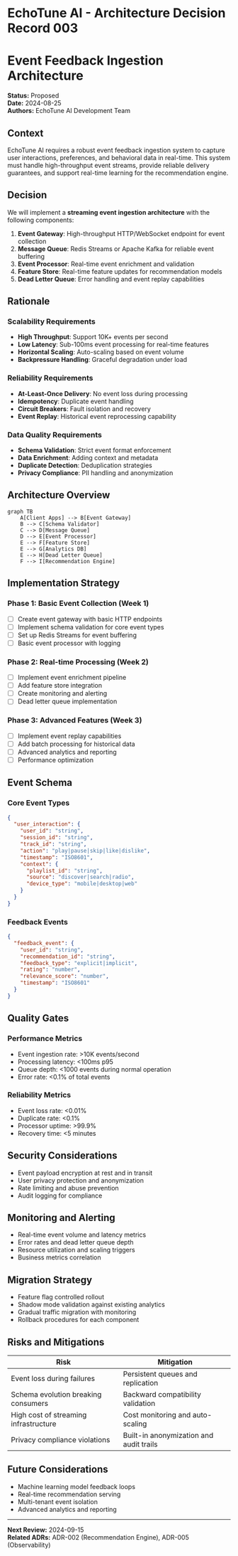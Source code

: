 # EchoTune AI - Architecture Decision Record 003
# Event Feedback Ingestion Architecture

**Status:** Proposed  
**Date:** 2024-08-25  
**Authors:** EchoTune AI Development Team  

## Context

EchoTune AI requires a robust event feedback ingestion system to capture user interactions, preferences, and behavioral data in real-time. This system must handle high-throughput event streams, provide reliable delivery guarantees, and support real-time learning for the recommendation engine.

## Decision

We will implement a **streaming event ingestion architecture** with the following components:

1. **Event Gateway**: High-throughput HTTP/WebSocket endpoint for event collection
2. **Message Queue**: Redis Streams or Apache Kafka for reliable event buffering
3. **Event Processor**: Real-time event enrichment and validation
4. **Feature Store**: Real-time feature updates for recommendation models
5. **Dead Letter Queue**: Error handling and event replay capabilities

## Rationale

### Scalability Requirements
- **High Throughput**: Support 10K+ events per second
- **Low Latency**: Sub-100ms event processing for real-time features
- **Horizontal Scaling**: Auto-scaling based on event volume
- **Backpressure Handling**: Graceful degradation under load

### Reliability Requirements
- **At-Least-Once Delivery**: No event loss during processing
- **Idempotency**: Duplicate event handling
- **Circuit Breakers**: Fault isolation and recovery
- **Event Replay**: Historical event reprocessing capability

### Data Quality Requirements
- **Schema Validation**: Strict event format enforcement
- **Data Enrichment**: Adding context and metadata
- **Duplicate Detection**: Deduplication strategies
- **Privacy Compliance**: PII handling and anonymization

## Architecture Overview

```mermaid
graph TB
    A[Client Apps] --> B[Event Gateway]
    B --> C[Schema Validator]
    C --> D[Message Queue]
    D --> E[Event Processor]
    E --> F[Feature Store]
    E --> G[Analytics DB]
    E --> H[Dead Letter Queue]
    F --> I[Recommendation Engine]
```

## Implementation Strategy

### Phase 1: Basic Event Collection (Week 1)
- [ ] Create event gateway with basic HTTP endpoints
- [ ] Implement schema validation for core event types
- [ ] Set up Redis Streams for event buffering
- [ ] Basic event processor with logging

### Phase 2: Real-time Processing (Week 2)
- [ ] Implement event enrichment pipeline
- [ ] Add feature store integration
- [ ] Create monitoring and alerting
- [ ] Dead letter queue implementation

### Phase 3: Advanced Features (Week 3)
- [ ] Implement event replay capabilities
- [ ] Add batch processing for historical data
- [ ] Advanced analytics and reporting
- [ ] Performance optimization

## Event Schema

### Core Event Types
```json
{
  "user_interaction": {
    "user_id": "string",
    "session_id": "string", 
    "track_id": "string",
    "action": "play|pause|skip|like|dislike",
    "timestamp": "ISO8601",
    "context": {
      "playlist_id": "string",
      "source": "discover|search|radio",
      "device_type": "mobile|desktop|web"
    }
  }
}
```

### Feedback Events
```json
{
  "feedback_event": {
    "user_id": "string",
    "recommendation_id": "string",
    "feedback_type": "explicit|implicit",
    "rating": "number",
    "relevance_score": "number",
    "timestamp": "ISO8601"
  }
}
```

## Quality Gates

### Performance Metrics
- Event ingestion rate: >10K events/second
- Processing latency: <100ms p95
- Queue depth: <1000 events during normal operation
- Error rate: <0.1% of total events

### Reliability Metrics
- Event loss rate: <0.01%
- Duplicate rate: <0.1%
- Processor uptime: >99.9%
- Recovery time: <5 minutes

## Security Considerations

- Event payload encryption at rest and in transit
- User privacy protection and anonymization
- Rate limiting and abuse prevention
- Audit logging for compliance

## Monitoring and Alerting

- Real-time event volume and latency metrics
- Error rates and dead letter queue depth
- Resource utilization and scaling triggers
- Business metrics correlation

## Migration Strategy

- Feature flag controlled rollout
- Shadow mode validation against existing analytics
- Gradual traffic migration with monitoring
- Rollback procedures for each component

## Risks and Mitigations

| Risk | Mitigation |
|------|------------|
| Event loss during failures | Persistent queues and replication |
| Schema evolution breaking consumers | Backward compatibility validation |
| High cost of streaming infrastructure | Cost monitoring and auto-scaling |
| Privacy compliance violations | Built-in anonymization and audit trails |

## Future Considerations

- Machine learning model feedback loops
- Real-time recommendation serving
- Multi-tenant event isolation
- Advanced analytics and reporting

---
**Next Review:** 2024-09-15  
**Related ADRs:** ADR-002 (Recommendation Engine), ADR-005 (Observability)